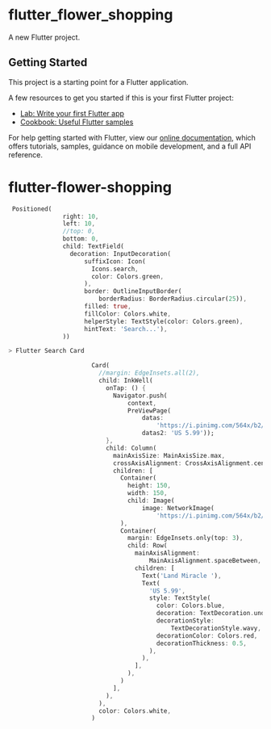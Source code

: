 # flutter_flower_shopping

A new Flutter project.

## Getting Started

This project is a starting point for a Flutter application.

A few resources to get you started if this is your first Flutter project:

- [Lab: Write your first Flutter app](https://flutter.dev/docs/get-started/codelab)
- [Cookbook: Useful Flutter samples](https://flutter.dev/docs/cookbook)

For help getting started with Flutter, view our
[online documentation](https://flutter.dev/docs), which offers tutorials,
samples, guidance on mobile development, and a full API reference.
# flutter-flower-shopping

 ``` dart
  Positioned(
                right: 10,
                left: 10,
                //top: 0,
                bottom: 0,
                child: TextField(
                  decoration: InputDecoration(
                      suffixIcon: Icon(
                        Icons.search,
                        color: Colors.green,
                      ),
                      border: OutlineInputBorder(
                          borderRadius: BorderRadius.circular(25)),
                      filled: true,
                      fillColor: Colors.white,
                      helperStyle: TextStyle(color: Colors.green),
                      hintText: 'Search...'),
                )) 

> Flutter Search Card 

                        Card(
                          //margin: EdgeInsets.all(2),
                          child: InkWell(
                            onTap: () {
                              Navigator.push(
                                  context,
                                  PreViewPage(
                                      datas:
                                          'https://i.pinimg.com/564x/b2/0c/e4/b20ce463501c850ebcb4b9cddbefb1ec.jpg',
                                      datas2: 'US 5.99'));
                            },
                            child: Column(
                              mainAxisSize: MainAxisSize.max,
                              crossAxisAlignment: CrossAxisAlignment.center,
                              children: [
                                Container(
                                  height: 150,
                                  width: 150,
                                  child: Image(
                                      image: NetworkImage(
                                          'https://i.pinimg.com/564x/b2/0c/e4/b20ce463501c850ebcb4b9cddbefb1ec.jpg')),
                                ),
                                Container(
                                  margin: EdgeInsets.only(top: 3),
                                  child: Row(
                                    mainAxisAlignment:
                                        MainAxisAlignment.spaceBetween,
                                    children: [
                                      Text('Land Miracle '),
                                      Text(
                                        'US 5.99',
                                        style: TextStyle(
                                          color: Colors.blue,
                                          decoration: TextDecoration.underline,
                                          decorationStyle:
                                              TextDecorationStyle.wavy,
                                          decorationColor: Colors.red,
                                          decorationThickness: 0.5,
                                        ),
                                      ),
                                    ],
                                  ),
                                )
                              ],
                            ),
                          ),
                          color: Colors.white,
                        )